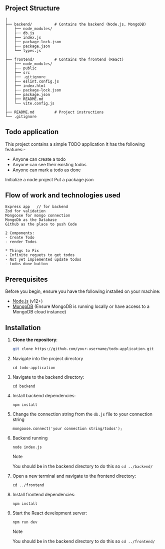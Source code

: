 ## Project Structure
```
│
├── backend/          # Contains the backend (Node.js, MongoDB)
│   ├── node_modules/
│   ├── db.js
│   ├── index.js
│   ├── package-lock.json
│   ├── package.json
│   └── types.js
│
├── frontend/         # Contains the frontend (React)
│   ├── node_modules/
│   ├── public
│   ├── src
│   ├── .gitignore
│   ├── eslint.config.js
│   ├── index.html
│   ├── package-lock.json
│   ├── package.json
│   ├── README.md
│   └── vite.config.js
│
├── README.md         # Project instructions
└── .gitignore
```

## Todo application

This project contains a simple TODO application
It has the following features:-

- Anyone can create a todo
- Anyone can see their existing todos
- Anyone can mark a todo as done

Initialize a node project
Put a package.json


## Flow of work and technologies used
```
Express app   // for backend
Zod for validation
Mongoose for mongo connection
MongoDb as the Database
Github as the place to push Code
```
```
2 Components:
- Create Todo
- render Todos
```
```
* Things to Fix
- Infinite requets to get todos
- Not yet implemented update todos
- todos done button
```

## Prerequisites
Before you begin, ensure you have the following installed on your machine:
- [Node.js](https://nodejs.org/) (v12+)
- [MongoDB](https://www.mongodb.com/) (Ensure MongoDB is running locally or have access to a MongoDB cloud instance)

## Installation

1. **Clone the repository**:
   ```bash
   git clone https://github.com/your-username/todo-application.git

2. Navigate into the project directory
   ```
   cd todo-application
   ```
3. Navigate to the backend directory:
   ```
   cd backend
   ```

4. Install backend dependencies:
   ```
   npm install
   ```
   
5. Change the connection string from the `db.js` file to your connection string
   ```
   mongoose.connect('your connection string/todos');
   ```
   
6. Backend running
   ```
   node index.js
   ```
   >[!Note]
   > You should be in the backend directory to do this so `cd ../backend/`

7. Open a new terminal and navigate to the frontend directory:
   ```
   cd ../frontend
   ```

8. Install frontend dependencies:
   ```
   npm install
   ```
   
9. Start the React development server:
    ```
    npm run dev
    ```
    >[!Note]
   > You should be in the backend directory to do this so `cd ../frontend/`

